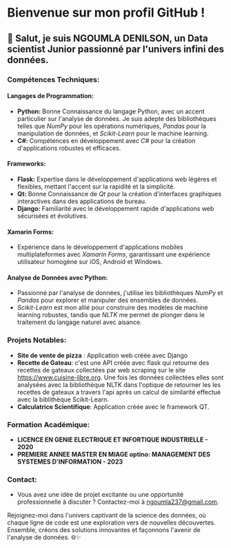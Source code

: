 # Bienvenue sur mon profil GitHub !

## 🚀 Salut, je suis NGOUMLA DENILSON, un Data scientist Junior passionné par l'univers infini des données.

### Compétences Techniques:

#### Langages de Programmation:
- **Python:** Bonne Connaissance du langage Python, avec un accent particulier sur l'analyse de données. Je suis adepte des bibliothèques telles que *NumPy* pour les opérations numériques, *Pandas* pour la manipulation de données, et *Scikit-Learn* pour le machine learning.
- **C#:** Compétences en développement avec *C#* pour la création d'applications robustes et efficaces.

#### Frameworks:
- **Flask:** Expertise dans le développement d'applications web légères et flexibles, mettant l'accent sur la rapidité et la simplicité.
- **Qt:** Bonne Connaissance de *Qt* pour la création d'interfaces graphiques interactives dans des applications de bureau.
- **Django:** Familiarité avec le développement rapide d'applications web sécurisées et évolutives.

#### Xamarin Forms:
- Expérience dans le développement d'applications mobiles multiplateformes avec *Xamarin Forms*, garantissant une expérience utilisateur homogène sur iOS, Android et Windows.

#### Analyse de Données avec Python:
- Passionné par l'analyse de données, j'utilise les bibliothèques *NumPy* et *Pandas* pour explorer et manipuler des ensembles de données.
- *Scikit-Learn* est mon allié pour construire des modèles de machine learning robustes, tandis que *NLTK* me permet de plonger dans le traitement du langage naturel avec aisance.

### Projets Notables:

- **Site de vente de pizza** : Application web créée avec Django
- **Recette de Gateau**: c'est une API créée avec flask qui retourne des recettes de gateaux collectées par web scraping sur le site  https://www.cuisine-libre.org. Une fois les données collectées elles sont analysées avec la bibliothèque NLTK dans l'optique de retourner les les recettes de gateaux a travers l'api après un calcul de similarité effectué avec la biblithèque Scikit-Learn.
- **Calculatrice Scientifique**: Application créée avec le framework QT.

### Formation Académique:
- **LICENCE EN GENIE ELECTRIQUE ET INFORTIQUE INDUSTRIELLE - 2020**
- **PREMIERE ANNEE MASTER EN MIAGE optino: MANAGEMENT DES SYSTEMES D'INFORMATION - 2023**

### Contact:
- Vous avez une idée de projet excitante ou une opportunité professionnelle à discuter ? Contactez-moi à ngoumla237@gmail.com.

Rejoignez-moi dans l'univers captivant de la science des données, où chaque ligne de code est une exploration vers de nouvelles découvertes. Ensemble, créons des solutions innovantes et façonnons l'avenir de l'analyse de données. 🌐✨
